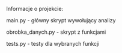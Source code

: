 Informacje o projekcie:

main.py - główny skrypt wywołujący analizy

obrobka_danych.py - skrypt z funkcjami

tests.py - testy dla wybranych funkcji
